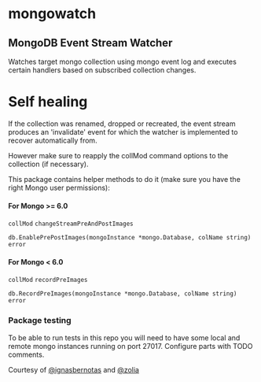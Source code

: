 # mongowatch

## MongoDB Event Stream Watcher

Watches target mongo collection using mongo event log and executes certain handlers based on subscribed collection changes.

# Self healing
If the collection was renamed, dropped or recreated, the event stream produces an 'invalidate' event for which the watcher is implemented to recover automatically from.

However make sure to reapply the collMod command options to the collection (if necessary).

This package contains helper methods to do it (make sure you have the right Mongo user permissions):

#### For Mongo >= 6.0
`collMod` `changeStreamPreAndPostImages`

`db.EnablePrePostImages(mongoInstance *mongo.Database, colName string) error`

#### For Mongo < 6.0
`collMod` `recordPreImages`

`db.RecordPreImages(mongoInstance *mongo.Database, colName string) error`

### Package testing
To be able to run tests in this repo you will need to have some local and remote mongo instances running on port 27017.
Configure parts with TODO comments.

Courtesy of [@ignasbernotas](https://github.com/ignasbernotas) and [@zolia](https://github.com/zolia)
